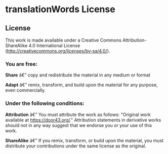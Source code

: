 # translationWords License

## License

This work is made available under a Creative Commons Attribution-ShareAlike 4.0 International License (http://creativecommons.org/licenses/by-sa/4.0/).

### You are free:

**Share** â€” copy and redistribute the material in any medium or format

**Adapt** â€” remix, transform, and build upon the material for any purpose, even commercially.

### Under the following conditions:

**Attribution** â€” You must attribute the work as follows: "Original work available at https://door43.org/." Attribution statements in derivative works should not in any way suggest that we endorse you or your use of this work.

**ShareAlike** â€” If you remix, transform, or build upon the material, you must distribute your contributions under the same license as the original.
